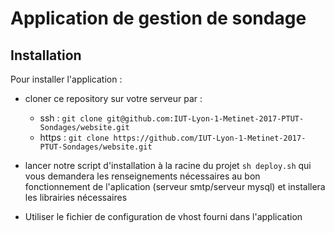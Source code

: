 Application de gestion de sondage
========================

Installation
--------------

Pour installer l'application :

  * cloner ce repository sur votre serveur par :
      * ssh : `git clone git@github.com:IUT-Lyon-1-Metinet-2017-PTUT-Sondages/website.git`
      * https : `git clone https://github.com/IUT-Lyon-1-Metinet-2017-PTUT-Sondages/website.git`

  * lancer notre script d'installation à la racine du projet `sh deploy.sh` qui vous demandera les renseignements nécessaires au bon fonctionnement de l'aplication (serveur smtp/serveur mysql) et installera les librairies nécessaires

  * Utiliser le fichier de configuration de vhost fourni dans l'application
